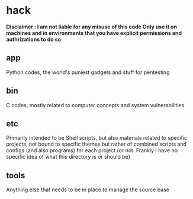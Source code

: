 # hack


**Disclaimer : I am not liable for any misuse of this code Only use it on machines and in environments that you have explicit permissions and authrizations to do so**



## app

Python codes, the world's puniest gadgets and stuff for pentesting 

## bin

C codes, mostly related to computer concepts and system vulnerabilities

## etc

Primarily intended to be Shell scripts, but also materials related to specific projects, not bound to specific themes but rather of combined scripts and configs (and also programs) for each project (or not. Frankly I have no specific idea of what this directory is or should be)

## tools

Anything else that needs to be in place to manage the source base
